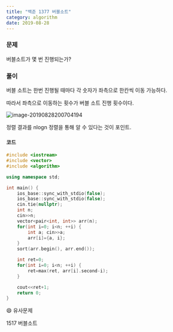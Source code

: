 ```yaml
---
title: "백준 1377 버블소트"
category: algorithm
date: 2019-08-28
---
```


### 문제 

버블소트가 몇 번 진행되는가?

### 풀이 

버블 소트는 한번 진행될 때마다 각 숫자가 좌측으로 한칸씩 이동 가능하다. 

따라서 좌측으로 이동하는 횟수가 버블 소트 진행 횟수이다.

![image-20190828200704194](http://ww3.sinaimg.cn/large/006y8mN6gy1g6flnye18dj30u00vwk0e.jpg)

정렬 결과를 nlogn 정렬을 통해 알 수 있다는 것이 포인트. 



#### 코드

```cpp
#include <iostream>
#include <vector>
#include <algorithm>

using namespace std;

int main() {
    ios_base::sync_with_stdio(false);
    ios_base::sync_with_stdio(false);
    cin.tie(nullptr);
    int n;
    cin>>n;
    vector<pair<int, int>> arr(n);
    for(int i=0; i<n; ++i) {
        int a; cin>>a;
        arr[i]={a, i};
    }
    sort(arr.begin(), arr.end());

    int ret=0;
    for(int i=0; i<n; ++i) {
        ret=max(ret, arr[i].second-i);
    }

    cout<<ret+1;
    return 0;
}
```



:smile: 유사문제 

1517 버블소트 